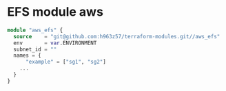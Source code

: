 EFS module aws
===========

```tf
module "aws_efs" {
  source    = "git@github.com:h963z57/terraform-modules.git//aws_efs"
  env       = var.ENVIRONMENT
  subnet_id = ""
  names = {
      "example" = ["sg1", "sg2"]
    ...
  }
}
```